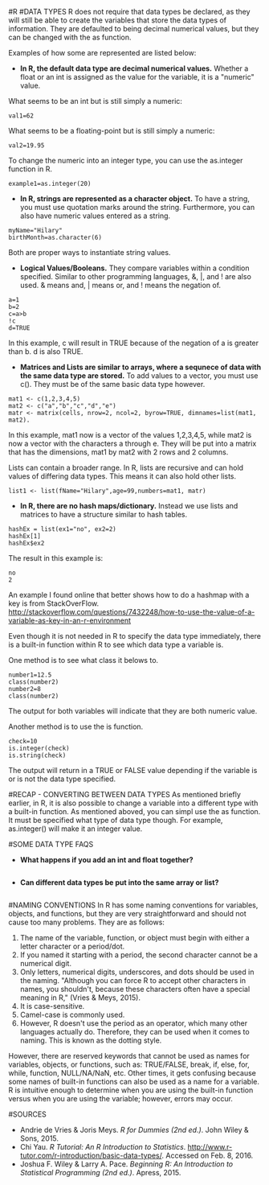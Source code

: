 #R
#DATA TYPES
R does not require that data types be declared, as they will still be able to create the variables that store the data types of information. They are defaulted to being decimal numerical values, but they can be changed with the as function.

Examples of how some are represented are listed below:

* <b>In R, the default data type are decimal numerical values.</b> Whether a float or an int is assigned as the value for the variable, it is a "numeric" value.

What seems to be an int but is still simply a numeric:
```#int
val1=62
```
What seems to be a floating-point but is still simply a numeric:
```#floating-point
val2=19.95
```
To change the numeric into an integer type, you can use the as.integer function in R.
```
example1=as.integer(20)
```

* <b>In R, strings are represented as a character object.</b> To have a string, you must use quotation marks around the string. Furthermore, you can also have numeric values entered as a string.
```
myName="Hilary"
birthMonth=as.character(6)
```
Both are proper ways to instantiate string values.


* <b>Logical Values/Booleans.</b> They compare variables within a condition specified. Similar to other programming languages, &, |, and ! are also used. & means and, | means or, and ! means the negation of. 
```
a=1
b=2
c=a>b
!c
d=TRUE
```
In this example, c will result in TRUE because of the negation of a is greater than b. d is also TRUE.

* <b>Matrices and Lists are similar to arrays, where a sequnece of data with the same data type are stored.</b> To add values to a vector, you must use c(). They must be of the same basic data type however.
```
mat1 <- c(1,2,3,4,5)
mat2 <- c("a","b","c","d","e")
matr <- matrix(cells, nrow=2, ncol=2, byrow=TRUE, dimnames=list(mat1, mat2).
```
In this example, mat1 now is a vector of the values 1,2,3,4,5, while mat2 is now a vector with the characters a through e. They will be put into a matrix that has the dimensions, mat1 by mat2 with 2 rows and 2 columns. 

Lists can contain a broader range. In R, lists are recursive and can hold values of differing data types. This means it can also hold other lists.
```
list1 <- list(fName="Hilary",age=99,numbers=mat1, matr)
```

* <b>In R, there are no hash maps/dictionary.</b> Instead we use lists and matrices to have a structure similar to hash tables. 
```
hashEx = list(ex1="no", ex2=2)
hashEx[1]
hashEx$ex2
```
The result in this example is:
```
no
2
```
An example I found online that better shows how to do a hashmap with a key is from StackOverFlow. http://stackoverflow.com/questions/7432248/how-to-use-the-value-of-a-variable-as-key-in-an-r-environment



Even though it is not needed in R to specify the data type immediately, there is a built-in function within R to see which data type a variable is. 

One method is to see what class it belows to.
```
number1=12.5
class(number2)
number2=8
class(number2)
```
The output for both variables will indicate that they are both numeric value.

Another method is to use the is function.
```
check=10
is.integer(check)
is.string(check)
```
The output will return in a TRUE or FALSE value depending if the variable is or is not the data type specified.

#RECAP - CONVERTING BETWEEN DATA TYPES
As mentioned briefly earlier, in R, it is also possible to change a variable into a different type with a built-in function. As mentioned aboved, you can simpl use the as function. It must be specified what type of data type though. For example, as.integer() will make it an integer value.



#SOME DATA TYPE FAQS
* <b>What happens if you add an int and float together?</b> 
```
```

* <b>Can different data types be put into the same array or list?</b>
```
```


#NAMING CONVENTIONS
In R has some naming conventions for variables, objects, and functions, but they are very straightforward and should not cause too many problems. They are as follows:
1. The name of the variable, function, or object must begin with either a letter character or a period/dot.
2. If you named it starting with a period, the second character cannot be a numerical digit.
3. Only letters, numerical digits, underscores, and dots should be used in the naming. "Although you can force R to accept other characters in names, you shouldn't, because these characters often have a special meaning in R," (Vries & Meys, 2015). 
4. It is case-sensitive.
5. Camel-case is commonly used.
6. However, R doesn't use the period as an operator, which many other languages actually do. Therefore, they can be used when it comes to naming. This is known as the dotting style.
 
However, there are reserved keywords that cannot be used as names for variables, objects, or functions, such as: TRUE/FALSE, break, if, else, for, while, function, NULL/NA/NaN, etc. Other times, it gets confusing because some names of built-in functions can also be used as a name for a variable. R is intuitive enough to determine when you are using the built-in function versus when you are using the variable; however, errors may occur.

#SOURCES
* Andrie de Vries & Joris Meys. <i>R for Dummies (2nd ed.)</i>. John Wiley & Sons, 2015.
* Chi Yau. <i>R Tutorial: An R Introduction to Statistics</i>. http://www.r-tutor.com/r-introduction/basic-data-types/. Accessed on Feb. 8, 2016.
* Joshua F. Wiley & Larry A. Pace. <i>Beginning R: An Introduction to Statistical Programming (2nd ed.)</i>. Apress, 2015.

